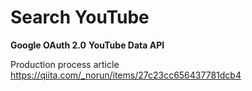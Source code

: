 # Search YouTube

**Google OAuth 2.0**
**YouTube Data API**



Production process article
https://qiita.com/_norun/items/27c23cc656437781dcb4



